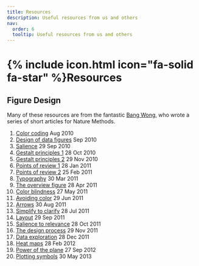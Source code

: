 ```yaml
---
title: Resources
description: Useful resources from us and others
nav:
  order: 6
  tooltip: Useful resources from us and others
---
```

# {% include icon.html icon="fa-solid fa-star" %}Resources

## Figure Design 

Many of these resources are from the fantastic [Bang Wong](https://x.com/bangwong?lang=en), who wrote a series of short articles for Nature Methods.

1. [Color coding](https://doi.org/10.1038/nmeth0810-573) Aug 2010
2. [Design of data figures](https://doi.org/10.1038/nmeth0910-665) Sep 2010
3. [Salience](https://doi.org/10.1038/nmeth1010-773) 29 Sep 2010
4. [Gestalt principles 1](https://doi.org/10.1038/nmeth1110-863) 28 Oct 2010
5. [Gestalt principles 2](https://doi.org/10.1038/nmeth1210-941) 29 Nov 2010
6. [Points of review 1](https://doi.org/10.1038/nmeth0211-101) 28 Jan 2011
7. [Points of review 2](https://doi.org/10.1038/nmeth0311-189) 25 Feb 2011
8. [Typography](https://doi.org/10.1038/nmeth0411-277) 30 Mar 2011
9. [The overview figure](https://doi.org/10.1038/nmeth0511-365) 28 Apr 2011
10. [Color blindness](https://doi.org/10.1038/nmeth.1618) 27 May 2011
11. [Avoiding color](https://doi.org/10.1038/nmeth.1642) 29 Jun 2011
12. [Arrows](https://doi.org/10.1038/nmeth.1676) 30 Aug 2011
13. [Simplify to clarify](https://doi.org/10.1038/nmeth.1660) 28 Jul 2011
14. [Layout](https://doi.org/10.1038/nmeth.1711) 29 Sep 2011
15. [Salience to relevance](https://doi.org/10.1038/nmeth.1762) 28 Oct 2011
16. [The design process](https://doi.org/10.1038/nmeth.1783) 29 Nov 2011
17. [Data exploration](https://doi.org/10.1038/nmeth.1829) 28 Dec 2011
18. [Heat maps](https://doi.org/10.1038/nmeth.1902) 28 Feb 2012
19. [Power of the plane](https://doi.org/10.1038/nmeth.2186) 27 Sep 2012
20. [Plotting symbols](https://doi.org/10.1038/nmeth.2490) 30 May 2013
